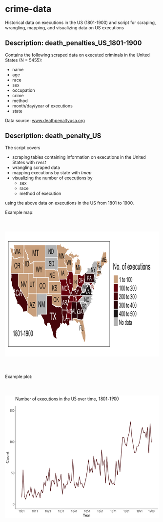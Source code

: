 # crime-data
Historical data on executions in the US (1801-1900) and script for scraping, wrangling, mapping, and visualizing data on US executions

## Description: death_penalties_US_1801-1900

Contains the following scraped data on executed criminals in the United States (N = 5455):

* name
* age
* race
* sex
* occupation
* crime
* method
* month/day/year of executions
* state

Data source: www.deathpenaltyusa.org 

## Description: death_penalty_US

The script covers

* scraping tables containing information on executions in the United States with *rvest*
* wrangling scraped data
* mapping executions by state with *tmap*
* visualizing the number of executions by
    * sex
    * race
    * method of execution
  
using the above data on executions in the US from 1801 to 1900.  

Example map:

<p align="center"><img src="https://raw.githubusercontent.com/lhehnke/lhehnke.github.io/master/img/death-penalty/Executions_1801-1900.png" width="973px" height="410x" vspace="40px"/></p>

Example plot:

<p align="center"><img src="https://raw.githubusercontent.com/lhehnke/lhehnke.github.io/master/img/death-penalty/plot1.png" width="600px" height="400x" vspace="40px"/></p>
